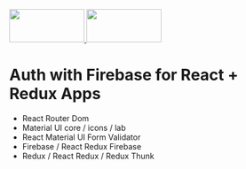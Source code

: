 <a href="https://reactjs.org/">
  <img src="https://images.app.goo.gl/Uc9BYrwWtt5GuhK47" width="135" height="60" />
</a>
<a href="https://firebase.google.com/">
  <img src="https://firebase.google.com/downloads/brand-guidelines/SVG/logo-built_black.svg" width="135" height="60" />
</a>

# Auth with Firebase for React + Redux Apps 

- React Router Dom
- Material UI core / icons / lab
- React Material UI Form Validator
- Firebase / React Redux Firebase
- Redux / React Redux / Redux Thunk

